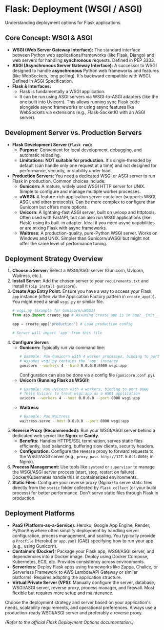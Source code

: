# Flask: Deployment (WSGI / ASGI)

Understanding deployment options for Flask applications.

## Core Concept: WSGI & ASGI

*   **WSGI (Web Server Gateway Interface):** The standard interface between Python web applications/frameworks (like Flask, Django) and web servers for handling **synchronous** requests. Defined in PEP 3333.
*   **ASGI (Asynchronous Server Gateway Interface):** A successor to WSGI designed to handle **asynchronous** Python web frameworks and features (like WebSockets, long polling). It's backward compatible with WSGI. Defined in ASGI Specification.
*   **Flask & Interfaces:**
    *   Flask is fundamentally a WSGI application.
    *   It can be run using ASGI servers via WSGI-to-ASGI adapters (like the one built into Uvicorn). This allows running sync Flask code alongside async frameworks or using async features like WebSockets via extensions (e.g., Flask-SocketIO with an ASGI server).

## Development Server vs. Production Servers

*   **Flask Development Server (`flask run`):**
    *   **Purpose:** Convenient for local development, debugging, and automatic reloading.
    *   **Limitations:** **NOT suitable for production.** It's single-threaded by default (can handle only one request at a time) and not designed for performance, security, or stability under load.
*   **Production Servers:** You need a dedicated WSGI or ASGI server to run Flask in production. Common choices include:
    *   **Gunicorn:** A mature, widely used WSGI HTTP server for UNIX. Simple to configure and manage multiple worker processes.
    *   **uWSGI:** A feature-rich application server container (supports WSGI, ASGI, and other protocols). Can be more complex to configure than Gunicorn but offers more options.
    *   **Uvicorn:** A lightning-fast ASGI server, built on uvloop and httptools. Often used with FastAPI, but can also run WSGI applications (like Flask) using its built-in adapter. Ideal if you need async capabilities or are mixing Flask with async frameworks.
    *   **Waitress:** A production-quality, pure-Python WSGI server. Works on Windows and UNIX. Simpler than Gunicorn/uWSGI but might not offer the same level of performance tuning.

## Deployment Strategy Overview

1.  **Choose a Server:** Select a WSGI/ASGI server (Gunicorn, Uvicorn, Waitress, etc.).
2.  **Install Server:** Add the chosen server to your `requirements.txt` and install it (`pip install gunicorn`).
3.  **Create App Entry Point:** Ensure you have a way to access your Flask `app` instance (often via the Application Factory pattern in `create_app()`). You might need a small `wsgi.py` or similar file.
    ```python
    # wsgi.py (Example for Gunicorn/uWSGI)
    from app import create_app # Assuming create_app is in app/__init__.py

    app = create_app('production') # Load production config

    # Server will import 'app' from this file
    ```
4.  **Configure Server:**
    *   **Gunicorn:** Typically run via command line:
        ```bash
        # Example: Run Gunicorn with 4 worker processes, binding to port 8000
        # Assumes wsgi.py contains the 'app' instance
        gunicorn --workers 4 --bind 0.0.0.0:8000 wsgi:app
        ```
        Configuration can also be done via a config file (`gunicorn.conf.py`).
    *   **Uvicorn (Running Flask as WSGI):**
        ```bash
        # Example: Run Uvicorn with 4 workers, binding to port 8000
        # Tells Uvicorn to treat wsgi:app as a WSGI application
        uvicorn --workers 4 --host 0.0.0.0 --port 8000 wsgi:app
        ```
    *   **Waitress:**
        ```bash
        # Example: Run Waitress
        waitress-serve --host 0.0.0.0 --port 8000 wsgi:app
        ```
5.  **Reverse Proxy (Recommended):** Run your WSGI/ASGI server behind a dedicated web server like **Nginx** or **Caddy**.
    *   **Benefits:** Handles HTTPS/SSL termination, serves static files efficiently, load balancing, buffering slow clients, security headers.
    *   **Configuration:** Configure the reverse proxy to forward requests to the WSGI/ASGI server (e.g., `proxy_pass http://127.0.0.1:8000;` in Nginx).
6.  **Process Management:** Use tools like `systemd` or `supervisor` to manage the WSGI/ASGI server process (start, stop, restart on failure). Docker/Kubernetes handle this in containerized environments.
7.  **Static Files:** Configure your reverse proxy (Nginx) to serve static files directly from the `static` folder collected by `flask collect` (or your build process) for better performance. Don't serve static files through Flask in production.

## Deployment Platforms

*   **PaaS (Platform-as-a-Service):** Heroku, Google App Engine, Render, PythonAnywhere often simplify deployment by handling server configuration, process management, and scaling. You typically provide a `Procfile` (Heroku) or `app.yaml` (GAE) specifying how to run your app (e.g., using Gunicorn).
*   **Containers (Docker):** Package your Flask app, WSGI/ASGI server, and dependencies into a Docker image. Deploy using Docker Compose, Kubernetes, ECS, etc. Provides consistency across environments.
*   **Serverless:** Deploy Flask apps using frameworks like Zappa, Chalice, or Serverless Framework to AWS Lambda/API Gateway or similar platforms. Requires adapting the application structure.
*   **Virtual Private Server (VPS):** Manually configure the server, database, WSGI/ASGI server, reverse proxy, process manager, and firewall. Most flexible but requires more setup and maintenance.

Choose the deployment strategy and server based on your application's needs, scalability requirements, and operational preferences. Always use a production-ready WSGI/ASGI server and preferably a reverse proxy.

*(Refer to the official Flask Deployment Options documentation.)*